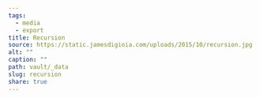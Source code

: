 ```yaml
---
tags:
  - media
  - export
title: Recursion
source: https://static.jamesdigioia.com/uploads/2015/10/recursion.jpg
alt: ""
caption: ""
path: vault/_data
slug: recursion
share: true
---
```

